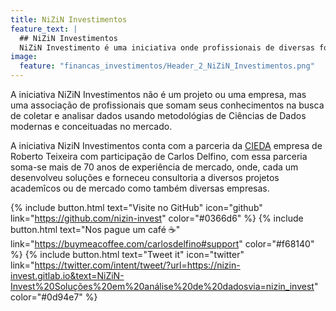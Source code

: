 ```yaml
---
title: NiZiN Investimentos
feature_text: |
  ## NiZiN Investimentos
  NiZiN Investimento é uma iniciativa onde profissionais de diversas formações se unem para analisar e gerar informação para o mercado de investimento.
image:
  feature: "financas_investimentos/Header_2_NiZiN_Investimentos.png"
---
```


A iniciativa NiZiN Investimentos não é um projeto ou uma empresa, mas uma associação de profissionais que somam seus conhecimentos na busca de coletar e analisar dados usando metodológias de Ciências de Dados modernas e conceituadas no mercado.

<!--more-->

A iniciativa NiziN Investimentos conta com a parceria da [CIEDA](https://cieda.com.br) empresa de Roberto Teixeira com participação de Carlos Delfino, com essa parceria soma-se mais de 70 anos de experiência de mercado, onde, cada um desenvolveu soluções e forneceu consultoria a diversos projetos academîcos ou de mercado como também diversas empresas.

{% include button.html text="Visite no GitHub" icon="github" link="https://github.com/nizin-invest" color="#0366d6" %} {% include button.html text="Nos pague um café ☕️" link="https://buymeacoffee.com/carlosdelfino#support" color="#f68140" %} {% include button.html text="Tweet it" icon="twitter" link="https://twitter.com/intent/tweet/?url=https://nizin-invest.gitlab.io&text=NiZiN-Invest%20Soluções%20em%20análise%20de%20dadosvia=nizin_invest" color="#0d94e7" %}

